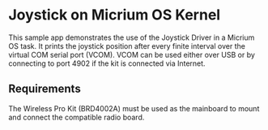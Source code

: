 # Joystick on Micrium OS Kernel

This sample app demonstrates the use of the Joystick Driver in a Micrium OS task. It prints the joystick position after every finite interval over the virtual COM serial port (VCOM). VCOM can be used either over USB or by connecting to port 4902 if the kit is connected via Internet.

## Requirements

The Wireless Pro Kit (BRD4002A) must be used as the mainboard to mount and connect the compatible radio board.